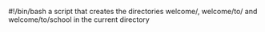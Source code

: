#!/bin/bash
 a script that creates the directories welcome/, welcome/to/ and welcome/to/school in the current directory

